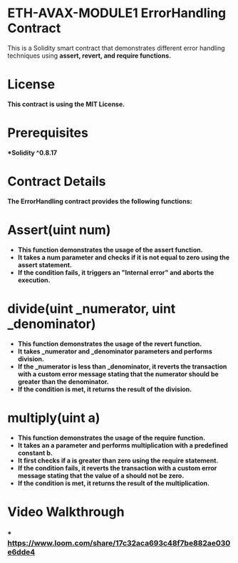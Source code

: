 # ETH-AVAX-MODULE1 ErrorHandling<br>Contract
This is a Solidity smart contract that demonstrates different error handling techniques using <b>assert, revert, and require <b/> functions.

# License
This contract is using the MIT License.

# Prerequisites
*Solidity ^0.8.17

# Contract Details
The <b>ErrorHandling<b/> contract provides the following functions:

# Assert(uint num)
* This function demonstrates the usage of the <b>assert<b/> function.<br>
* It takes a <b>num<b> parameter and checks if it is not equal to zero using the <b>assert<b> statement.<br>
* If the condition fails, it triggers an "Internal error" and aborts the execution.<br>
  
# divide(uint _numerator, uint _denominator)
* This function demonstrates the usage of the <b>revert<b/> function.<br>
* It takes<b> _numerator and _denominator<b/> parameters and performs division.<br>
* If the<b> _numerator<b/> is less than <b>_denominator<b/>, it reverts the transaction with a custom error message stating that the numerator should be greater than the denominator.<br>
* If the condition is met, it returns the result of the division.<br>

# multiply(uint a)
* This function demonstrates the usage of the <b>require<b/> function.<br>
* It takes an <b>a<b/> parameter and performs multiplication with <b>a<b/> predefined constant b.<br>
* It first checks if a is greater than zero using the require statement.<br>
* If the condition fails, it reverts the transaction with a custom error message stating that the value of <b>a<b/> should not be zero.<br>
* If the condition is met, it returns the result of the multiplication.<br>

# Video Walkthrough
### * https://www.loom.com/share/17c32aca693c48f7be882ae030e6dde4
  
